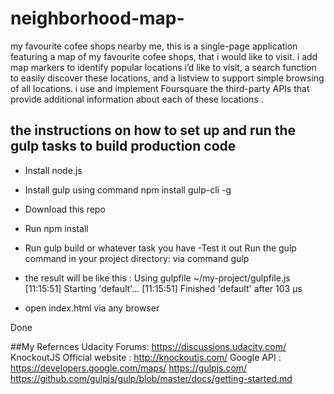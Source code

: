 # neighborhood-map-
my favourite cofee shops nearby me, 
this is a single-page application featuring a map of my favourite cofee shops, that i would like to visit. i add map markers to identify popular locations i’d like to visit, a search function to easily discover these locations, and a listview to support simple browsing of all locations. i use and implement Foursquare the third-party APIs that provide additional information about each of these locations .

## the instructions on how to set up and run the gulp tasks to build production code
- Install node.js
- Install gulp using command npm install gulp-cli -g 
- Download this repo
- Run npm install
- Run gulp build or whatever task you have
-Test it out Run the gulp command in your project directory: via command gulp 

- the result will be like this :
Using gulpfile ~/my-project/gulpfile.js
[11:15:51] Starting 'default'...
[11:15:51] Finished 'default' after 103 μs
- open index.html via any browser

Done

##My Refernces
Udacity Forums: https://discussions.udacity.com/
KnockoutJS Official website : http://knockoutjs.com/
Google API : https://developers.google.com/maps/
https://gulpjs.com/
https://github.com/gulpjs/gulp/blob/master/docs/getting-started.md
